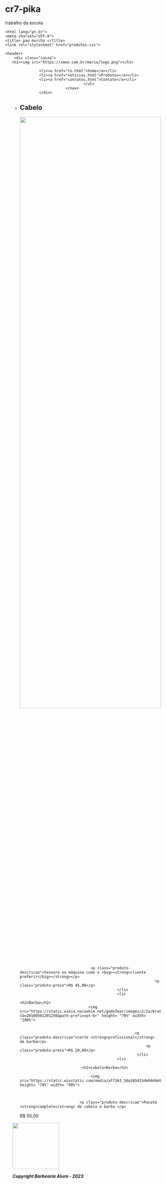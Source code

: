 # cr7-pika
trabalho da escola
<!DOCTYPE html>
    <html lang="pt-br">
    <meta charset="UTF-8">
    <title> pau murcho </title>
    <link rel="stylesheet" href="produtos.css">


<head>

</head>

    <header>
        <div class="caixa">
       <h1><img src="https://smee.com.br/mario/logo.png"></h1>

<body>
    <nav>
<div>
        <ul>

                <li><a href="to.html">home</a></li>
                <li><a href="noticias.html">Produtos</a></li>
                <li><a href="contatos.html">Contato</a></li>
                                    </ul>
                            </nav>
                </div>
</header>
<main>
<ul class="produtos">
            <li>
                <h2>Cabelo</h2>
                    <img src="https://static-wp-tor15-prd.torcedores.com/wp-content/uploads/2022/03/david-beckham-dono-do-inter-miami-312x208.jpg" height= "70%" width= "100%"> 

                                    <p class="produto-descricao">tesoura ou máquina como o <big><strong>cliente preferir</big></strong></p>                           
                                                                 <p class="produto-preco">R$ 45,00</p>
                                                </li>
                                                <li>
                                                            <h2>Barba</h2>
                                   <img src="https://static.wikia.nocookie.net/godofwar/images/2/2a/Kratos_GOW18.jpg/revision/latest?cb=20180501201256&path-prefix=pt-br" height= "70%" width= "100%">


                                                        <p class="produto-descricao">corte <strong>profissional</strong> de barba</p>
                                                             <p class="produto-preco">R$ 20,00</p>
                                                         </li>
                                                <li>

                                <h2>cabelo+Barba</h2>

                                    <img src="https://static.wixstatic.com/media/aff363_58a265d15de04dde9a8fa7c6885503b9~mv2.png/v1/fill/w_632,h_466,al_c,q_85,usm_0.66_1.00_0.01,enc_auto/aff363_58a265d15de04dde9a8fa7c6885503b9~mv2.png" height= "70%" width= "90%">



                               <p class="produto-descricao">Pacote <strong>completo</strong> de cabelo e barba </p>

 <p class="produto-preco">R$ 50,00</p>

</li>
</ul>
</main>
        <footer>
          <img src="https://smee.com.br/mario/logo-branco.png
" height="150" width="150">
            <p><em> <strong> Copyright Barbearia Alura - 2023</em></strong>
        </footer>
    </body>
</html>
